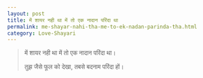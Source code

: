 ```yaml
---
layout: post
title: में शायर नही था में तो एक नादान परिंदा था
permalink: me-shayar-nahi-tha-me-to-ek-nadan-parinda-tha.html
category: Love-Shayari
---
```

> में शायर नही था में तो एक नादान परिंदा था।
> 
> तुझ जैसे फूल को देखा, तबसे बदनाम परिंदा हों।
